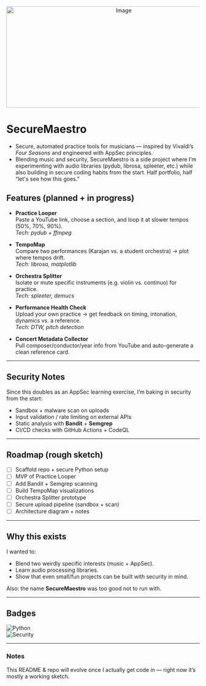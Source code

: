 <div align="center">
  <img width="596" height="264" alt="Image" src="https://github.com/user-attachments/assets/b6823818-fb60-41e0-9c3a-06e6d74ea5bc" />
</div>

# SecureMaestro  


- Secure, automated practice tools for musicians — inspired by Vivaldi’s *Four Seasons* and engineered with AppSec principles.  
- Blending music and security, SecureMaestro is a side project where I’m experimenting with audio libraries (pydub, librosa, spleeter, etc.) while also building in secure coding habits from the start. Half portfolio, half “let's see how this goes.”  


## Features (planned + in progress)

- **Practice Looper**  
  Paste a YouTube link, choose a section, and loop it at slower tempos (50%, 70%, 90%).  
  *Tech: pydub + ffmpeg*  

- **TempoMap**  
  Compare two performances (Karajan vs. a student orchestra) → plot where tempos drift.  
  *Tech: librosa, matplotlib*  

- **Orchestra Splitter**  
  Isolate or mute specific instruments (e.g. violin vs. continuo) for practice.  
  *Tech: spleeter, demucs*  

- **Performance Health Check**  
  Upload your own practice → get feedback on timing, intonation, dynamics vs. a reference.  
  *Tech: DTW, pitch detection*  

- **Concert Metadata Collector**  
  Pull composer/conductor/year info from YouTube and auto-generate a clean reference card.  

---

## Security Notes  

Since this doubles as an AppSec learning exercise, I’m baking in security from the start:  

- Sandbox + malware scan on uploads  
- Input validation / rate limiting on external APIs  
- Static analysis with **Bandit** + **Semgrep**  
- CI/CD checks with GitHub Actions + CodeQL  

---

## Roadmap (rough sketch)

- [ ] Scaffold repo + secure Python setup  
- [ ] MVP of Practice Looper  
- [ ] Add Bandit + Semgrep scanning  
- [ ] Build TempoMap visualizations  
- [ ] Orchestra Splitter prototype  
- [ ] Secure upload pipeline (sandbox + scan)  
- [ ] Architecture diagram + notes  

---

## Why this exists  

I wanted to:  
- Blend two weirdly specific interests (music + AppSec).  
- Learn audio processing libraries.  
- Show that even small/fun projects can be built with security in mind.  

Also: the name **SecureMaestro** was too good not to run with.  

---

## Badges  

![Python](https://img.shields.io/badge/python-3.10+-blue)  
![Security](https://img.shields.io/badge/security-bandit%20%7C%20semgrep%20%7C%20snyk-green)  

---

### Notes  
This README & repo will evolve once I actually get code in — right now it’s mostly a working sketch.  
